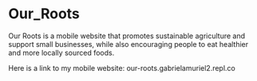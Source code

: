 # Our_Roots
Our Roots is a mobile website that promotes sustainable agriculture and support small businesses, while also encouraging people to eat healthier and more locally sourced foods.

Here is a link to my mobile website:
our-roots.gabrielamuriel2.repl.co
